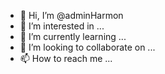 - 👋 Hi, I’m @adminHarmon
- 👀 I’m interested in ...
- 🌱 I’m currently learning ...
- 💞️ I’m looking to collaborate on ...
- 📫 How to reach me ...

<!---
adminHarmon/adminHarmon is a ✨ special ✨ repository because its `README.md` (this file) appears on your GitHub profile.
You can click the Preview link to take a look at your changes.
--->
